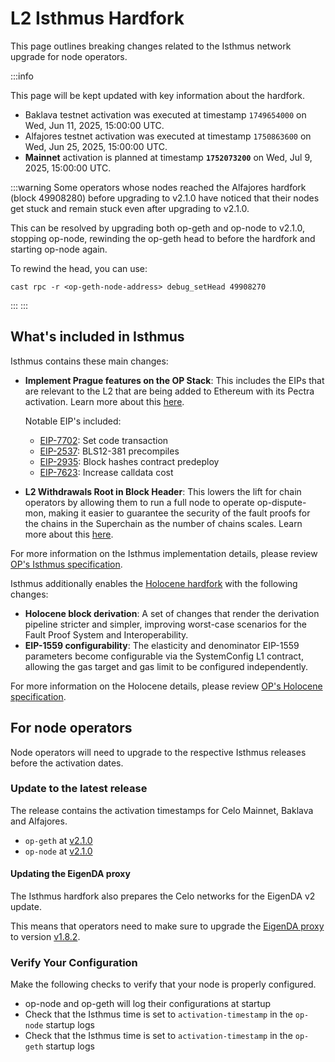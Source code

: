 # L2 Isthmus Hardfork

This page outlines breaking changes related to the Isthmus network upgrade for node operators.

:::info

This page will be kept updated with key information about the hardfork.

- Baklava testnet activation was executed at timestamp `1749654000` on Wed, Jun 11, 2025, 15:00:00 UTC.
- Alfajores testnet activation was executed at timestamp `1750863600` on Wed, Jun 25, 2025, 15:00:00 UTC.
- **Mainnet** activation is planned at timestamp **`1752073200`** on Wed, Jul 9, 2025, 15:00:00 UTC.

:::warning
Some operators whose nodes reached the Alfajores hardfork (block 49908280)
before upgrading to v2.1.0 have noticed that their nodes get stuck and remain
stuck even after upgrading to v2.1.0.

This can be resolved by upgrading both op-geth and op-node to v2.1.0, stopping
op-node, rewinding the op-geth head to before the hardfork and starting
op-node again.

To rewind the head, you can use:

```
cast rpc -r <op-geth-node-address> debug_setHead 49908270
```
:::
:::

## What's included in Isthmus

Isthmus contains these main changes:

- **Implement Prague features on the OP Stack**: This includes the EIPs that are relevant to the L2 that are being added to Ethereum with its Pectra activation. Learn more about this [here](https://gov.optimism.io/t/proposal-preview-implement-prague-features-on-the-op-stack/9703).

  Notable EIP's included:
  - [EIP-7702](https://github.com/ethereum/EIPs/blob/f27ddf2b0af7e862a967ee38ceeaa7d980786ca1/EIPS/eip-7702.md): Set code transaction
  - [EIP-2537](https://github.com/ethereum/EIPs/blob/f27ddf2b0af7e862a967ee38ceeaa7d980786ca1/EIPS/eip-2537.md): BLS12-381 precompiles
  - [EIP-2935](https://github.com/ethereum/EIPs/blob/f27ddf2b0af7e862a967ee38ceeaa7d980786ca1/EIPS/eip-2935.md): Block hashes contract predeploy
  - [EIP-7623](https://github.com/ethereum/EIPs/blob/f27ddf2b0af7e862a967ee38ceeaa7d980786ca1/EIPS/eip-7623.md): Increase calldata cost

- **L2 Withdrawals Root in Block Header**: This lowers the lift for chain operators by allowing them to run a full node to operate op-dispute-mon, making it easier to guarantee the security of the fault proofs for the chains in the Superchain as the number of chains scales. Learn more about this [here](https://gov.optimism.io/t/proposal-preview-l2-withdrawals-root-in-block-header/9730).

For more information on the Isthmus implementation details, please review [OP's Isthmus specification](https://specs.optimism.io/protocol/isthmus/overview.html).

Isthmus additionally enables the [Holocene hardfork](https://docs.optimism.io/notices/holocene-changes) with the following changes:

- **Holocene block derivation**: A set of changes that render the derivation pipeline stricter and simpler, improving worst-case scenarios for the Fault Proof System and Interoperability.
- **EIP-1559 configurability**: The elasticity and denominator EIP-1559 parameters become configurable via the SystemConfig L1 contract, allowing the gas target and gas limit to be configured independently.

For more information on the Holocene details, please review [OP's Holocene specification](https://specs.optimism.io/protocol/holocene/overview.html).

## For node operators

Node operators will need to upgrade to the respective Isthmus releases before the activation dates.

### Update to the latest release

The release contains the activation timestamps for Celo Mainnet, Baklava and Alfajores.

- `op-geth` at [v2.1.0](https://github.com/celo-org/op-geth/releases/tag/celo-v2.1.0)
- `op-node` at [v2.1.0](https://github.com/celo-org/optimism/releases/tag/celo-v2.1.0)

#### Updating the EigenDA proxy

The Isthmus hardfork also prepares the Celo networks for the EigenDA v2 update.

This means that operators need to make sure to upgrade the [EigenDA proxy](https://github.com/Layr-Labs/eigenda-proxy) to version [v1.8.2](https://github.com/Layr-Labs/eigenda-proxy/releases/tag/v1.8.2).

### Verify Your Configuration

Make the following checks to verify that your node is properly configured.

- op-node and op-geth will log their configurations at startup
- Check that the Isthmus time is set to `activation-timestamp` in the `op-node` startup logs
- Check that the Isthmus time is set to `activation-timestamp` in the `op-geth` startup logs
